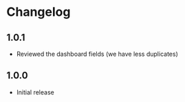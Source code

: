 Changelog
=========

1.0.1
-----

-   Reviewed the dashboard fields (we have less duplicates)

1.0.0
-----
-   Initial release
